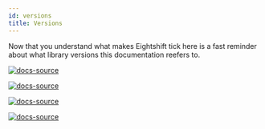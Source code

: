 ```yaml
---
id: versions
title: Versions
---
```


Now that you understand what makes Eightshift tick here is a fast reminder about what library versions this documentation reefers to.

[![docs-source](https://img.shields.io/badge/version--4.0.0-eigthshift--boilerplate-red?style=for-the-badge&logo=)](https://github.com/infinum/eightshift-boilerplate)

[![docs-source](https://img.shields.io/badge/version--1.0.0-eigthshift--boilerplate--plugin-important?style=for-the-badge&logo=)](https://github.com/infinum/eightshift-boilerplate)

[![docs-source](https://img.shields.io/badge/version--2.0.0-eigthshift--libs-blue?style=for-the-badge&logo=)](https://github.com/infinum/eightshift-libs)

[![docs-source](https://img.shields.io/badge/version--2.0.0-eigthshift--frontend--libs-yellow?style=for-the-badge&logo=)](https://github.com/infinum/eightshift-frontend-libs)
